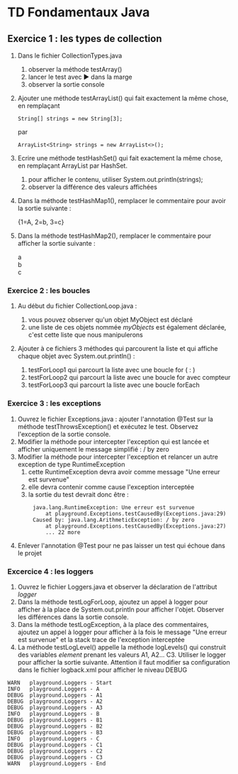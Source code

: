 # TD Fondamentaux Java
## Exercice 1 : les types de collection
1. Dans le fichier CollectionTypes.java
    1. observer la méthode testArray()
    2. lancer le test avec ▶ dans la marge
    3. observer la sortie console
2. Ajouter une méthode testArrayList() qui fait exactement la même chose, en remplaçant

    ```
    String[] strings = new String[3];
    ```

    par

    ```
    ArrayList<String> strings = new ArrayList<>();
    ```
    
3. Ecrire une méthode testHashSet() qui fait exactement la même chose, en remplaçant ArrayList par HashSet.
    1. pour afficher le contenu, utiliser System.out.println(strings);
    2. observer la différence des valeurs affichées

4. Dans la méthode testHashMap1(), remplacer le commentaire pour avoir la sortie suivante :
    
    {1=A, 2=b, 3=c}  

5. Dans la méthode testHashMap2(), remplacer le commentaire pour afficher la sortie suivante :
    
    a    
    b    
    c    
    
### Exercice 2 : les boucles

1. Au début du fichier CollectionLoop.java :
    1. vous pouvez observer qu'un objet MyObject est déclaré
    2. une liste de ces objets nommée _myObjects_ est également déclarée, c'est cette liste que nous manipulerons

2. Ajouter à ce fichiers 3 méthodes qui parcourent la liste et qui affiche chaque objet avec System.out.println() :
    1. testForLoop1 qui parcourt la liste avec une boucle for ( : )
    2. testForLoop2 qui parcourt la liste avec une boucle for avec compteur
    3. testForLoop3 qui parcourt la liste avec une boucle forEach

### Exercice 3 : les exceptions

1. Ouvrez le fichier Exceptions.java : ajouter l'annotation @Test sur la méthode testThrowsException() et exécutez le test. Observez l'exception de la sortie console.
2. Modifier la méthode pour intercepter l'exception qui est lancée et afficher uniquement le message simplifié :
/ by zero
3. Modifier la méthode pour intercepter l'exception et relancer un autre exception de type RuntimeException
    1. cette RuntimeException devra avoir comme message "Une erreur est survenue"
    2. elle devra contenir comme cause l'exception interceptée
    3. la sortie du test devrait donc être :
 
```
        java.lang.RuntimeException: Une erreur est survenue
        	at playground.Exceptions.testCausedBy(Exceptions.java:29)
        Caused by: java.lang.ArithmeticException: / by zero
        	at playground.Exceptions.testCausedBy(Exceptions.java:27)
        	... 22 more
```
4. Enlever l'annotation @Test pour ne pas laisser un test qui échoue dans le projet

### Excercice 4 : les loggers

1. Ouvrez le fichier Loggers.java et observer la déclaration de l'attribut _logger_
2. Dans la méthode testLogForLoop, ajoutez un appel à logger pour afficher à la place de System.out.println pour afficher l'objet. Observer les différences dans la sortie console.
3. Dans la méthode testLogException, à la place des commentaires, ajoutez un appel à logger pour afficher à la fois le message "Une erreur est survenue" et la stack trace de l'exception interceptée
4. La méthode testLogLevel() appelle la méthode logLevels() qui construit des variables _element_ prenant les valeurs A1, A2... C3. 
Utiliser le logger pour afficher la sortie suivante. Attention il faut modifier sa configuration dans le fichier logback.xml pour afficher le niveau DEBUG

```
WARN   playground.Loggers - Start
INFO   playground.Loggers - A
DEBUG  playground.Loggers - A1
DEBUG  playground.Loggers - A2
DEBUG  playground.Loggers - A3
INFO   playground.Loggers - B
DEBUG  playground.Loggers - B1
DEBUG  playground.Loggers - B2
DEBUG  playground.Loggers - B3
INFO   playground.Loggers - C
DEBUG  playground.Loggers - C1
DEBUG  playground.Loggers - C2
DEBUG  playground.Loggers - C3
WARN   playground.Loggers - End
```

